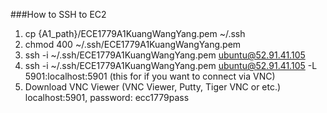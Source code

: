 ###How to SSH to EC2
1. cp {A1_path}/ECE1779A1KuangWangYang.pem ~/.ssh
2. chmod 400 ~/.ssh/ECE1779A1KuangWangYang.pem
3. ssh -i ~/.ssh/ECE1779A1KuangWangYang.pem ubuntu@52.91.41.105
4. ssh -i ~/.ssh/ECE1779A1KuangWangYang.pem ubuntu@52.91.41.105 -L 5901:localhost:5901 (this for if you want to connect via VNC)
5. Download VNC Viewer (VNC Viewer, Putty, Tiger VNC or etc.) localhost:5901, password: ecc1779pass